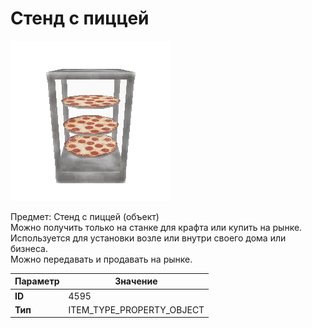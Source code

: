 # Стенд с пиццей

![Item Image](../img/4595.webp?raw=true)

Предмет: Стенд с пиццей (объект)<br>Можно получить только на станке для крафта или купить на рынке.<br>Используется для установки возле или внутри своего дома или бизнеса.<br>Можно передавать и продавать на рынке.


| Параметр | Значение |
|----------|----------|
| **ID** | 4595 |
| **Тип** | ITEM_TYPE_PROPERTY_OBJECT |

